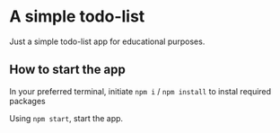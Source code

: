 # A simple todo-list

Just a simple todo-list app for educational purposes.

## How to start the app

In your preferred terminal, initiate `npm i` / `npm install` to instal required packages

Using `npm start`, start the app.



